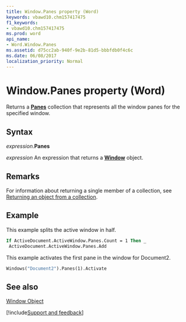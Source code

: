 ```yaml
---
title: Window.Panes property (Word)
keywords: vbawd10.chm157417475
f1_keywords:
- vbawd10.chm157417475
ms.prod: word
api_name:
- Word.Window.Panes
ms.assetid: d75cc2ab-940f-9e2b-81d5-bbbfdb0f4c6c
ms.date: 06/08/2017
localization_priority: Normal
---
```



# Window.Panes property (Word)

Returns a  **[Panes](Word.panes.md)** collection that represents all the window panes for the specified window.


## Syntax

_expression_.**Panes**

 _expression_ An expression that returns a **[Window](Word.Window.md)** object.


## Remarks

For information about returning a single member of a collection, see [Returning an object from a collection](../word/Concepts/Miscellaneous/returning-an-object-from-a-collection-word.md).


## Example

This example splits the active window in half.


```vb
If ActiveDocument.ActiveWindow.Panes.Count = 1 Then _ 
 ActiveDocument.ActiveWindow.Panes.Add
```

This example activates the first pane in the window for Document2.




```vb
Windows("Document2").Panes(1).Activate
```


## See also


[Window Object](Word.Window.md)

[!include[Support and feedback](~/includes/feedback-boilerplate.md)]